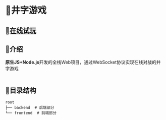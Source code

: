 # 🔳井字游戏

## 🍻[在线试玩](http://aring1998.gitee.io/tic-tac-toe)

## 📖介绍
**原生JS+Node.js**开发的全栈Web项目，通过WebSocket协议实现在线对战的井字游戏

<img src="https://source.aring.cc/assets/project/tic-tac-toe/demo.gif" alt="" />

## 📃目录结构
```
root
├── backend  # 后端部分
└── frontend  # 前端部分
```
